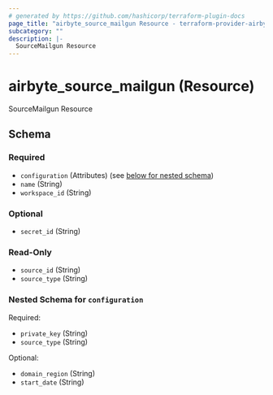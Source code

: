 ```yaml
---
# generated by https://github.com/hashicorp/terraform-plugin-docs
page_title: "airbyte_source_mailgun Resource - terraform-provider-airbyte-new"
subcategory: ""
description: |-
  SourceMailgun Resource
---
```


# airbyte_source_mailgun (Resource)

SourceMailgun Resource



<!-- schema generated by tfplugindocs -->
## Schema

### Required

- `configuration` (Attributes) (see [below for nested schema](#nestedatt--configuration))
- `name` (String)
- `workspace_id` (String)

### Optional

- `secret_id` (String)

### Read-Only

- `source_id` (String)
- `source_type` (String)

<a id="nestedatt--configuration"></a>
### Nested Schema for `configuration`

Required:

- `private_key` (String)
- `source_type` (String)

Optional:

- `domain_region` (String)
- `start_date` (String)


